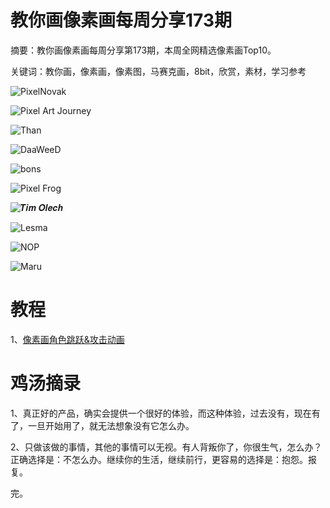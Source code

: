 # 教你画像素画每周分享173期

摘要：教你画像素画每周分享第173期，本周全网精选像素画Top10。

关键词：教你画，像素画，像素图，马赛克画，8bit，欣赏，素材，学习参考

![PixelNovak](https://tva1.sinaimg.cn/large/e6c9d24ely1gzxzmid0qej20xc0sd41g.jpg)

![Pixel Art Journey](https://tva1.sinaimg.cn/large/e6c9d24ely1gzxzmheyilj20go0goq3a.jpg)

![Than](https://tva1.sinaimg.cn/large/e6c9d24ely1gzxzmecnnaj20u00u00tc.jpg)

![DaaWeeD](https://tva1.sinaimg.cn/large/e6c9d24ely1gzxzmdenr6j20u00u0myk.jpg)

![bons](https://tva1.sinaimg.cn/large/e6c9d24ely1gzxzmgx8h2j20u0146wkx.jpg)

![Pixel Frog](https://tva1.sinaimg.cn/large/e6c9d24ely1gzxzmhxfboj20u00u0q7l.jpg)

![𝑻𝒊𝒎 𝑶𝒍𝒆𝒄𝒉](https://tva1.sinaimg.cn/large/e6c9d24ely1gzxzmf4sn9j20xc0rpgq1.jpg)

![Lesma](https://tva1.sinaimg.cn/large/e6c9d24ely1gzxzmfljblj20fk07k3z6.jpg)

![NOP](https://tva1.sinaimg.cn/large/e6c9d24ely1gzxzmfzx25j20xc0n3jvl.jpg)

![Maru](https://tva1.sinaimg.cn/large/e6c9d24ely1gzxzmd7rv9j20u00u0gqb.jpg)

# 教程

1、[像素画角色跳跃&攻击动画](https://mp.weixin.qq.com/s/LMrKFAxZAK0ymZuifVrRdw)

# 鸡汤摘录

1、真正好的产品，确实会提供一个很好的体验，而这种体验，过去没有，现在有了，一旦开始用了，就无法想象没有它怎么办。

2、只做该做的事情，其他的事情可以无视。有人背叛你了，你很生气，怎么办？正确选择是：不怎么办。继续你的生活，继续前行，更容易的选择是：抱怨。报复。

完。